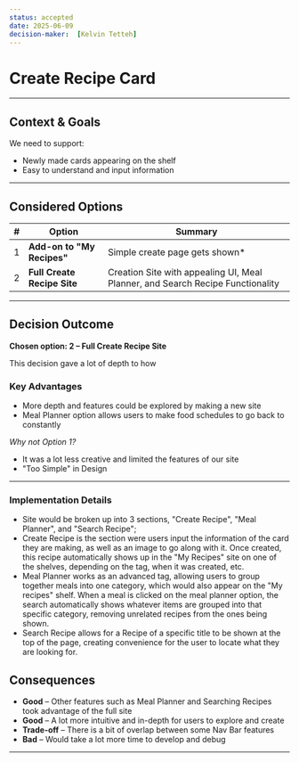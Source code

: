 ```yaml
---
status: accepted
date: 2025-06-09
decision-maker:  [Kelvin Tetteh]
---
```

# Create Recipe Card


---

## Context & Goals

We need to support:

* Newly made cards appearing on the shelf
* Easy to understand and input information

---

## Considered Options

|   #   | Option                                                | Summary                                                                                                            |
| :---: | ----------------------------------------------------- | ------------------------------------------------------------------------------------------------------------------ |
|   1   | **Add-on to "My Recipes"**                              |  Simple create page gets shown*         
|   2   | **Full Create Recipe Site**                           |  Creation Site with appealing UI, Meal Planner, and Search Recipe Functionality                   

---

## Decision Outcome

**Chosen option: 2 – Full Create Recipe Site**

This decision gave a lot of depth to how 

### Key Advantages

* More depth and features could be explored by making a new site
* Meal Planner option allows users to make food schedules to go back to constantly

*Why not Option 1?*   
- It was a lot less creative and limited the features of our site
- "Too Simple" in Design

---

### Implementation Details
- Site would be broken up into 3 sections, "Create Recipe", "Meal Planner", and "Search Recipe";
- Create Recipe is the section were users input the information of the card they are making, as well as an image to go along with it. Once created, this recipe automatically shows up in the "My Recipes" site on one of the shelves, depending on the tag, when it was created, etc.
- Meal Planner works as an advanced tag, allowing users to group together meals into one category, which would also appear on the "My recipes" shelf. When a meal is clicked on the meal planner option, the search automatically shows whatever items are grouped into that specific category, removing unrelated recipes from the ones being shown.
- Search Recipe allows for a Recipe of a specific title to be shown at the top of the page, creating convenience for the user to locate what they are looking for.


## Consequences

* **Good** –  Other features such as Meal Planner and Searching Recipes took advantage of the full site
* **Good** – A lot more intuitive and in-depth for users to explore and create
* **Trade-off** – There is a bit of overlap between some Nav Bar features 
* **Bad** – Would take a lot more time to develop and debug

---


